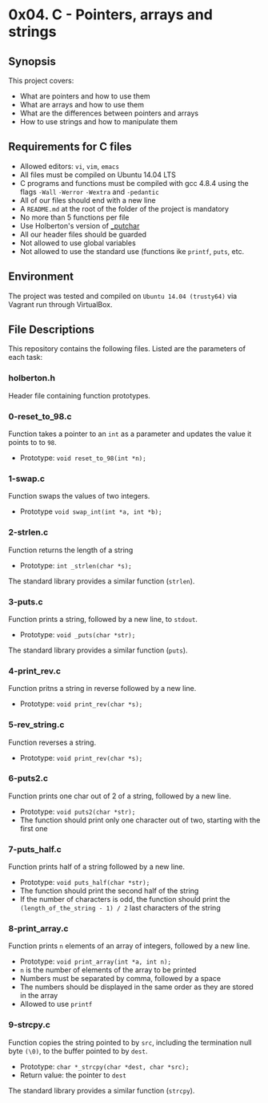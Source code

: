 # 0x04. C - Pointers, arrays and strings

## Synopsis
This project covers:

* What are pointers and how to use them
* What are arrays and how to use them
* What are the differences between pointers and arrays
* How to use strings and how to manipulate them

## Requirements for C files
* Allowed editors: `vi`, `vim`, `emacs`
* All files must be compiled on Ubuntu 14.04 LTS
* C programs and functions must be compiled with gcc 4.8.4 using the flags `-Wall` `-Werror` `-Wextra` and `-pedantic`
* All of our files should end with a new line
* A `README.md` at the root of the folder of the project is mandatory
* No more than 5 functions per file
* Use Holberton's version of [_putchar](https://github.com/holbertonschool/_putchar.c/blob/master/_putchar.c)
* All our header files should be guarded
* Not allowed to use global variables
* Not allowed to use the standard use (functions ike `printf`, `puts`, etc.

## Environment
The project was tested and compiled on `Ubuntu 14.04 (trusty64)` via Vagrant run through VirtualBox.

## File Descriptions
This repository contains the following files. Listed are the parameters of each task:

### holberton.h

Header file containing function prototypes.

### 0-reset_to_98.c

Function takes a pointer to an `int` as a parameter and updates the value it points to to `98`.

* Prototype: `void reset_to_98(int *n);`

### 1-swap.c

Function swaps the values of two integers.

* Prototype `void swap_int(int *a, int *b);`

### 2-strlen.c

Function returns the length of a string

* Prototype: `int _strlen(char *s);`

The standard library provides a similar function (`strlen`).

### 3-puts.c

Function prints a string, followed by a new line, to `stdout`.

* Prototype: `void _puts(char *str);`

The standard library provides a similar function (`puts`).

### 4-print_rev.c

Function pritns a string in reverse followed by a new line.

* Prototype: `void print_rev(char *s);`

### 5-rev_string.c

Function reverses a string.

* Prototype: `void print_rev(char *s);`

### 6-puts2.c

Function prints one char out of 2 of a string, followed by a new line.

* Prototype: `void puts2(char *str);`
* The function should print only one character out of two, starting with the first one

### 7-puts_half.c

Function prints half of a string followed by a new line.

* Prototype: `void puts_half(char *str);`
* The function should print the second half of the string
* If the number of characters is odd, the function should print the `(length_of_the_string - 1) / 2` last characters of the string

### 8-print_array.c

Function prints `n` elements of an array of integers, followed by a new line.

* Prototype: `void print_array(int *a, int n);`
* `n` is the number of elements of the array to be printed
* Numbers must be separated by comma, followed by a space
* The numbers should be displayed in the same order as they are stored in the array
* Allowed to use `printf`

### 9-strcpy.c

Function copies the string pointed to by `src`, including the termination null byte `(\0)`, to the buffer pointed to by `dest`.

* Prototype: `char *_strcpy(char *dest, char *src);`
* Return value: the pointer to `dest`

The standard library provides a similar function (`strcpy`).